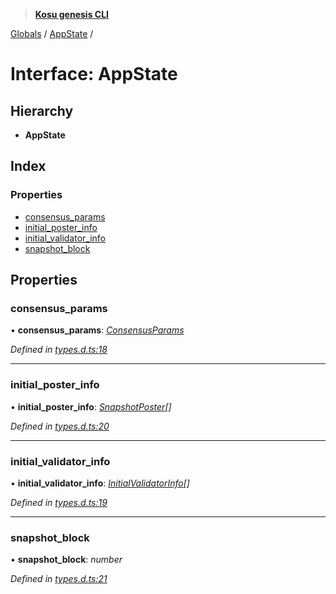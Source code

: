 > **[Kosu genesis CLI](../README.md)**

[Globals](../globals.md) / [AppState](appstate.md) /

# Interface: AppState

## Hierarchy

-   **AppState**

## Index

### Properties

-   [consensus_params](appstate.md#consensus_params)
-   [initial_poster_info](appstate.md#initial_poster_info)
-   [initial_validator_info](appstate.md#initial_validator_info)
-   [snapshot_block](appstate.md#snapshot_block)

## Properties

### consensus_params

• **consensus_params**: _[ConsensusParams](consensusparams.md)_

_Defined in [types.d.ts:18](https://github.com/ParadigmFoundation/kosu-monorepo/blob/2f37cabf/packages/kosu-genesis-cli/src/types.d.ts#L18)_

---

### initial_poster_info

• **initial_poster_info**: _[SnapshotPoster](snapshotposter.md)[]_

_Defined in [types.d.ts:20](https://github.com/ParadigmFoundation/kosu-monorepo/blob/2f37cabf/packages/kosu-genesis-cli/src/types.d.ts#L20)_

---

### initial_validator_info

• **initial_validator_info**: _[InitialValidatorInfo](initialvalidatorinfo.md)[]_

_Defined in [types.d.ts:19](https://github.com/ParadigmFoundation/kosu-monorepo/blob/2f37cabf/packages/kosu-genesis-cli/src/types.d.ts#L19)_

---

### snapshot_block

• **snapshot_block**: _number_

_Defined in [types.d.ts:21](https://github.com/ParadigmFoundation/kosu-monorepo/blob/2f37cabf/packages/kosu-genesis-cli/src/types.d.ts#L21)_
